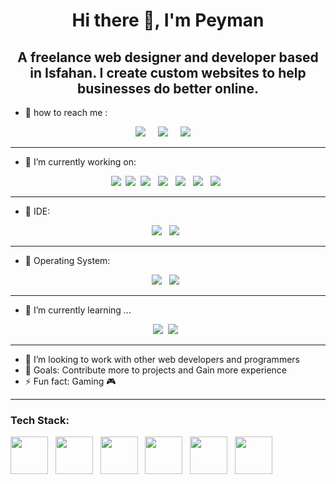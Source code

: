<h1 align='center'> Hi there 👋, I'm Peyman </h1>


<h2 align='center'>
  A freelance web designer and developer based in Isfahan. I create custom websites to help businesses do better online.
</h2> 

- 💬 how to reach me :
<p align='center'>  
  <a href="https://www.linkedin.com/in/peyman-javidan-583490174/"><img src="https://img.shields.io/badge/linkedin-%230077B5.svg?&style=for-the-badge&logo=linkedin&logoColor=white" /></a>&nbsp;&nbsp;&nbsp;&nbsp;
  <a href="mailto:p.javidan1988@gmail.com"><img src="https://img.shields.io/badge/gmail-%23D14836.svg?&style=for-the-badge&logo=gmail&logoColor=white" /></a>&nbsp;&nbsp;&nbsp;&nbsp;
    <a href="https://peyman-javidan.ir/home_en/"><img src="https://img.shields.io/website?label=p-javidan.ir&style=for-the-badge&url=https%3A%2F%2Fp-javidan.ir" /></a>&nbsp;&nbsp;&nbsp;&nbsp;
</p>

<hr>

- 🔭 I’m currently working on:



<p align='center'>
<img src="https://img.shields.io/badge/python-3670A0?style=for-the-badge&logo=python&logoColor=ffdd54" />&nbsp;&nbsp;<img src="https://img.shields.io/badge/django-0F3C2D?style=for-the-badge&logo=Django&logoColor=white"/>&nbsp;&nbsp;<img src="https://img.shields.io/badge/kivy-3D3F40?style=for-the-badge&logo=KIVY&logoColor=white"/>&nbsp;&nbsp;
<img src="https://img.shields.io/badge/DJANGO-REST-ff1709?style=for-the-badge&logo=django&logoColor=white&color=ff1709&labelColor=gray"/>&nbsp;&nbsp;
<img src="https://img.shields.io/badge/flask-%23000.svg?style=for-the-badge&logo=flask&logoColor=white"/>&nbsp;&nbsp;
<img src="https://img.shields.io/badge/pycharm-143?style=for-the-badge&logo=pycharm&logoColor=black&color=black&labelColor=green"/>&nbsp;&nbsp;
<img src="https://img.shields.io/badge/Visual%20Studio%20Code-0078d7.svg?style=for-the-badge&logo=visual-studio-code&logoColor=white"/>&nbsp;&nbsp;
 
</p>

<hr>

- 🔭 IDE:



<p align='center'>
<img src="https://img.shields.io/badge/pycharm-143?style=for-the-badge&logo=pycharm&logoColor=black&color=black&labelColor=green"/>&nbsp;&nbsp;
<img src="https://img.shields.io/badge/Visual%20Studio%20Code-0078d7.svg?style=for-the-badge&logo=visual-studio-code&logoColor=white"/>&nbsp;&nbsp;
 
</p>

<hr>

- 🔭 Operating System:



<p align='center'>
<img src="https://img.shields.io/badge/Ubuntu-E95420?style=for-the-badge&logo=ubuntu&logoColor=white"/>&nbsp;&nbsp;
<img src="https://img.shields.io/badge/Windows-0078D6?style=for-the-badge&logo=windows&logoColor=white"/>&nbsp;&nbsp;
 
</p>

<hr>

- 🌱 I’m currently learning ...



<p align='center'>
  <img src="https://img.shields.io/badge/-C Shorp-692386?logo=C Sharp&logoColor=white&style=for-the-badge" />&nbsp;&nbsp;<img src="https://img.shields.io/badge/-ASP.NET-512BD4?logo=.NET&logoColor=white&style=for-the-badge" />&nbsp;&nbsp;
</p>

<hr>


- 👯 I’m looking to work with other web developers and programmers 
- 🥅 Goals: Contribute more to projects and Gain  more experience
- ⚡ Fun fact: Gaming 🎮


<hr>

### Tech Stack:


<img width="60px" src="https://raw.githubusercontent.com/pjavidan1988/pjavidan1988/main/vscode.png" />&nbsp;&nbsp;
<img width="60px" src="https://raw.githubusercontent.com/pjavidan1988/pjavidan1988/main/pycharm.png" />&nbsp;&nbsp;
<img width="60px" src="https://raw.githubusercontent.com/pjavidan1988/pjavidan1988/main/postgresql.png" />&nbsp;&nbsp;
<img width="60px" src="https://raw.githubusercontent.com/pjavidan1988/pjavidan1988/main/mysql.png" />&nbsp;&nbsp;
<img width="60px" src="https://raw.githubusercontent.com/pjavidan1988/pjavidan1988/main/ubuntu.png" />&nbsp;&nbsp;
<img width="60px" src="https://raw.githubusercontent.com/pjavidan1988/pjavidan1988/main/raspberry%20pi.png" />&nbsp;&nbsp;





